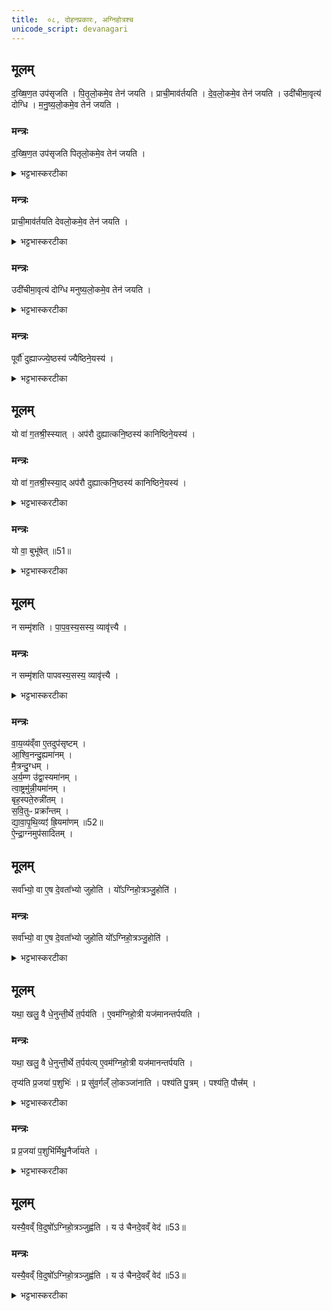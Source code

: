 ```yaml
---
title:  ०८, दोहनप्रकारः, अग्निहोत्रश्च
unicode_script: devanagari
---
```



## मूलम्
द॒ख्षि॒ण॒त उप॑सृजति ।
पि॒तृ॒लो॒कमे॒व तेन॑ जयति ।
प्राची॒माव॑र्तयति ।
दे॒व॒लो॒कमे॒व तेन॑ जयति ।
उदी॑चीमा॒वृत्य॑ दोग्धि ।
म॒नु॒ष्य॒लो॒कमे॒व तेन॑ जयति ।

### मन्त्रः
द॒ख्षि॒ण॒त उप॑सृजति पितृलो॒कमे॒व तेन॑ जयति ।

<details><summary>भट्टभास्करटीका</summary>

1 दक्षिणत इत्यादि ॥ विहारस्य दक्षिणतः स्थापयित्वा गां वत्समुपसृजति ।
</details>

### मन्त्रः
प्राची॒माव॑र्तयति देवलो॒कमे॒व तेन॑ जयति ।

<details><summary>भट्टभास्करटीका</summary>

ततः प्राचीं प्राङ्मुखीं आवर्तयति आगमयति ।
</details>

### मन्त्रः

उदी॑चीमा॒वृत्य॑ दोग्धि  मनुष्य॒लो॒कमे॒व तेन॑ जयति ।
<details><summary>भट्टभास्करटीका</summary>

अथोदीचीमुदङ्मुखीं आवृत्य स्थापयित्वा दोग्धि
</details>

### मन्त्रः
पूर्वौ॑ दुह्याज्ज्ये॒ष्ठस्य॑ ज्यैष्ठिने॒यस्य॑ ।
<details><summary>भट्टभास्करटीका</summary>

2 पूर्वावित्यादि ॥ अग्रिमौ स्तनौ दुह्यात् ज्येष्ठस्य प्रथमजातस्य जैष्ठिनेयस्य ज्येष्ठाया अपत्यस्य च 'कल्याण्यादीनामिनङ्' ढक्च । ज्येष्ठाया भगिन्या अपत्यस्य वेत्येके । प्रथमोढाया अपत्यस्येत्यन्ये ।
</details>

## मूलम्

यो वा॑ ग॒तश्री॒स्स्यात् ।
अप॑रौ दुह्यात्कनि॒ष्ठस्य॑ कानिष्ठिने॒यस्य॑ ।
### मन्त्रः
यो वा॑ ग॒तश्री॒स्स्या॒द्  अप॑रौ दुह्यात्कनि॒ष्ठस्य॑ कानिष्ठिने॒यस्य॑ ।
<details><summary>भट्टभास्करटीका</summary>

यो वा गतश्रीस्स्यात् तस्यापि पूर्वौ स्तनौ दुह्यात् । शुश्रुवान् ग्रामणी राजन्यश्च त्रयो गतश्रियः अपरौ पश्चिमौ स्तनौ दुह्यात् कनिष्ठस्य पश्चाज्जातस्य । कनिष्ठाया अपत्यस्य । पूर्ववदिनङ् ।
</details>

### मन्त्रः
यो वा॒ बुभू॑षेत् ॥51॥  
<details><summary>भट्टभास्करटीका</summary>

यो वा बुभूषेत् भवितुमिच्छेत् तस्याप्यपरा स्तनौ दुह्यात्
</details>

## मूलम्
न सम्मृ॑शति ।
पा॒प॒व॒स्य॒सस्य॒ व्यावृ॑त्त्यै ।
### मन्त्रः
न सम्मृ॑शति पापवस्य॒सस्य॒ व्यावृ॑त्त्यै ।
<details><summary>भट्टभास्करटीका</summary>

3 न संमृशति हस्ताभ्यां स्तनं न संमृशति प्रस्नवनार्थं पापवस्यसस्य व्यावृत्त्यै । हस्तमर्दनेन प्रस्रावितं यद्याविःक्षरत् पापिष्ठं, संमर्शनं विना वत्सप्रस्नावितं यद्वसीयः पुण्यं तयोस्ससर्गो मा भूदिति दोहमध्ये न संमृशेत् । इतरौ समृशेदित्येके । पूर्वपश्चिमावित्यपरे
</details>

### मन्त्रः
वा॒य॒व्य॑व्ँवा ए॒तदुप॑सृष्टम् ।  
आ॒श्वि॒नन्दु॒ह्यमा॑नम् ।  
मै॒त्रन्दु॒ग्धम् ।  
अ॒र्य॒म्ण उ॑द्वा॒स्यमा॑नम् ।  
त्वा॒ष्ट्रमु॑न्नी॒यमा॑नम् ।  
बृह॒स्पते॒रुन्नी॑तम् ।  
स॒वि॒तुᳶ प्रक्रा᳚न्तम् ।  
द्या॒वा॒पृ॒थि॒व्यꣵ॑ ह्रि॒यमा॑णम् ॥52॥    
ऐ॒न्द्रा॒ग्नमुप॑सादितम् ।  
## मूलम्
सर्वा᳚भ्यो॒ वा ए॒ष दे॒वता᳚भ्यो जुहोति ।
यो᳚ऽग्निहो॒त्रञ्जु॒होति॑ ।
### मन्त्रः
सर्वा᳚भ्यो॒ वा ए॒ष दे॒वता᳚भ्यो जुहोति यो᳚ऽग्निहो॒त्रञ्जु॒होति॑ ।

<details><summary>भट्टभास्करटीका</summary>

4 वायव्यं वा इत्यादि ॥ पुनर्वचनमुपसादनान्तस्य हवीरूपस्य सर्वदेवत्यत्वेन स्तुत्यर्थम् ।
</details>

## मूलम्
यथा॒ खलु॒ वै धे॒नुन्ती॒र्थे त॒र्पय॑ति ।
ए॒वम॑ग्निहो॒त्री यज॑मानन्तर्पयति ।
### मन्त्रः
यथा॒ खलु॒ वै धे॒नुन्ती॒र्थे त॒र्पय॑त्य् ए॒वम॑ग्निहो॒त्री यज॑मानन्तर्पयति ।

तृप्य॑ति प्र॒जया॑ प॒शुभिः॑ ।
प्र सु॑व॒र्गल्ँ लो॒कञ्जा॑नाति ।
पश्य॑ति पु॒त्रम् ।
पश्य॑ति॒ पौत्त्र᳚म् ।
<details><summary>भट्टभास्करटीका</summary>

एवमग्निहोत्रं जह्वन् सर्वदेवता होमेन तर्पयति यथेत्यादि । यथा खलु तीर्थे तर्पणावसरे तत्तदपेक्षया कण्डूयनतृणप्रदानपानीयसंनिधापनादिना धेनुं तर्पयति दोग्धा, एवमग्निहोत्री धेनुः तदभिमतसंपादनेन यजमानं तर्पयति । स्वयं च तृप्यति ।
</details>

### मन्त्रः
प्र प्र॒जया॑ प॒शुभि॑र्मिथु॒नैर्जा॑यते ।
<details><summary>भट्टभास्करटीका</summary>

प्रजया दिर्घायुष्यस्वर्गलोकज्ञानपुत्रदर्शपौत्रदर्शनादिलक्षणया प्रजया पशुभिर्मिथुनैः प्रजायते ।
</details>

## मूलम्
यस्यै॒वव्ँ वि॒दुषो᳚ऽग्निहो॒त्रञ्जुह्व॑ति ।
य उ॑ चैनदे॒वव्ँ वेद॑ ॥53॥  
### मन्त्रः
यस्यै॒वव्ँ वि॒दुषो᳚ऽग्निहो॒त्रञ्जुह्व॑ति ।
य उ॑ चैनदे॒वव्ँ वेद॑ ॥53॥  
<details><summary>भट्टभास्करटीका</summary>

एवंविदुषो यस्याग्निहोत्रं जुह्वति यश्चैवं वेदिता सोपि प्रजादिना जायते

इति तैत्तिरीयब्राह्मणे द्वितीयाष्टके प्रथमप्रपाठके अष्टमोऽनुवाकः ॥  

</details>

